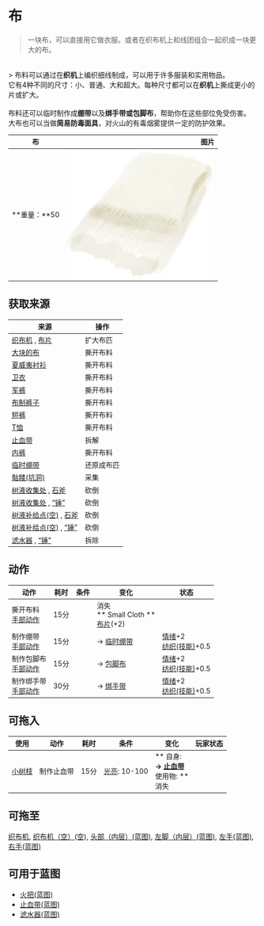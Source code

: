 # 布  
> 一块布，可以直接用它做衣服。或者在织布机上和线团组合一起织成一块更大的布。  
<br>  
> 布料可以通过在<b>织机</b>上编织细线制成，可以用于许多服装和实用物品。<br>它有4种不同的尺寸：小、普通、大和超大。每种尺寸都可以在<b>织机</b>上撕成更小的片或扩大。<br><br>布料还可以临时制作成<b>绷带</b>以及<b>绑手带或包脚布</b>，帮助你在这些部位免受伤害。<br>大布也可以当做<b>简易防毒面具</b>，对火山的有毒烟雾提供一定的防护效果。<br>  
  
  布  |   图片   
 ----  |  ----:   
 **重量：**50  |  <img decoding="async" src="Sprite/Cloth.png" href="a.md" style="max-width:300px;max-height:300px;">   
  
## 获取来源  
来源  |  操作  
----  |  ----  
[织布机](Loom.md) , [布片](ClothSmall.md)  |  扩大布匹  
[大块的布](ClothLarge.md)  |  撕开布料  
[夏威夷衬衫](HawaiianShirt.md)  |  撕开布料  
[卫衣](HoodieRetromation.md)  |  撕开布料  
[军裤](MilitaryPants.md)  |  撕开布料  
[布制裤子](PantsCloth.md)  |  撕开布料  
[短裤](Shorts.md)  |  撕开布料  
[T恤](T-Shirt.md)  |  撕开布料  
[止血带](Tourniquet.md)  |  拆解  
[内裤](Underwear.md)  |  撕开布料  
[临时绷带](ImprovisedDressing.md)  |  还原成布匹  
[骷髅(坑洞)](Skeleton.md)  |  采集  
[树液收集处](PalmTreeSapStation.md) , [石斧](StoneAxe.md)  |  砍倒  
[树液收集处](PalmTreeSapStation.md) , [“锤”](tag_Axe.md)  |  砍倒  
[树液补给点(空)](PalmTreeSapStationEmpty.md) , [石斧](StoneAxe.md)  |  砍倒  
[树液补给点(空)](PalmTreeSapStationEmpty.md) , [“锤”](tag_Axe.md)  |  砍倒  
[滤水器](WaterFilter.md) , [“锤”](tag_Hammer.md)  |  拆除  
## 动作  
动作  |  耗时  |  条件  |  变化  |  状态  
----  |  ----  |  ----  |  ----  |  ----  
撕开布料<br>[手部动作](HandAction.md)  |  15分  |    |  消失<br>** Small Cloth **<br>  [布片](ClothSmall.md)(+2)<br>  |    
制作绷带<br>[手部动作](HandAction.md)  |  15分  |    |  → [临时绷带](ImprovisedDressing.md)  |  [情绪](Morale.md)+2<br>[纺织(技能)](Skill_Tailoring.md)+0.5  
制作包脚布<br>[手部动作](HandAction.md)  |  15分  |    |  → [包脚布](FootWrappings.md)  |  [情绪](Morale.md)+2<br>[纺织(技能)](Skill_Tailoring.md)+0.5  
制作绑手带<br>[手部动作](HandAction.md)  |  30分  |    |  → [绑手带](HandWrappings.md)  |  [情绪](Morale.md)+2<br>[纺织(技能)](Skill_Tailoring.md)+0.5  
## 可拖入  
使用  |  动作  |  耗时  |  条件  |  变化  |  玩家状态  
----  |  ----  |  ----  |  ----  |  ----  |  ----  
[小树枝](Sticks.md)  |  制作止血带  |  15分  |  [光亮](Light.md): 10-100  |  ** 自身: **<br>→ [止血带](Tourniquet.md)<br>** 使用物: **<br>消失  |    
## 可拖至  
[织布机](Loom.md), [织布机（空）(空)](LoomEmpty.md), [头部（内层）(蓝图)](InnerHeadBlueprint.md), [左脚（内层）(蓝图)](InnerLeftFootBlueprint.md), [左手(蓝图)](LeftHandBlueprint.md), [右手(蓝图)](RightHandBlueprint.md)  
## 可用于蓝图  
- [火把(蓝图)](Bp_Torch.md)  
- [止血带(蓝图)](Bp_Tourniquet.md)  
- [滤水器(蓝图)](Bp_WaterFilter.md)  
  
  

